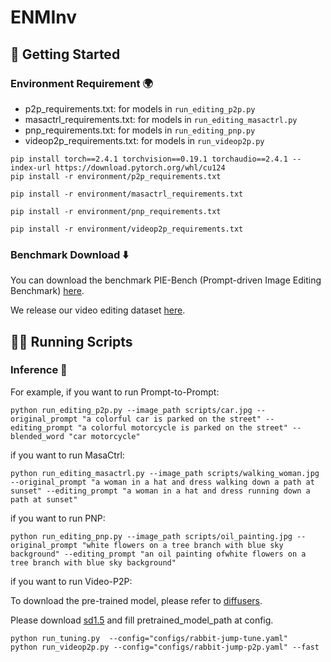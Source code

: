# ENMInv


## 🚀 Getting Started
<span id="getting-started"></span>

### Environment Requirement 🌍
<span id="environment-requirement"></span>

- p2p_requirements.txt: for models in `run_editing_p2p.py`
- masactrl_requirements.txt: for models in `run_editing_masactrl.py`
- pnp_requirements.txt: for models in `run_editing_pnp.py`
- videop2p_requirements.txt: for models in `run_videop2p.py`

```shell
pip install torch==2.4.1 torchvision==0.19.1 torchaudio==2.4.1 --index-url https://download.pytorch.org/whl/cu124
pip install -r environment/p2p_requirements.txt

pip install -r environment/masactrl_requirements.txt

pip install -r environment/pnp_requirements.txt

pip install -r environment/videop2p_requirements.txt
```

### Benchmark Download ⬇️
<span id="benchmark-download"></span>

You can download the benchmark PIE-Bench (Prompt-driven Image Editing Benchmark) [here](https://github.com/cure-lab/PnPInversion).

We release our video editing dataset [here](https://drive.google.com/file/d/1D9uX2cY4_l2jmkMKy7f2o5HU790Rc9mH/view?usp=sharing).

## 🏃🏼 Running Scripts
<span id="running-scripts"></span>

### Inference 📜
<span id="inference"></span>

For example, if you want to run Prompt-to-Prompt:

```
python run_editing_p2p.py --image_path scripts/car.jpg --original_prompt "a colorful car is parked on the street" --editing_prompt "a colorful motorcycle is parked on the street" --blended_word "car motorcycle"
```

if you want to run MasaCtrl:

```
python run_editing_masactrl.py --image_path scripts/walking_woman.jpg --original_prompt "a woman in a hat and dress walking down a path at sunset" --editing_prompt "a woman in a hat and dress running down a path at sunset"
```

if you want to run PNP:

```
python run_editing_pnp.py --image_path scripts/oil_painting.jpg --original_prompt "white flowers on a tree branch with blue sky background" --editing_prompt "an oil painting ofwhite flowers on a tree branch with blue sky background"
```

if you want to run Video-P2P:

To download the pre-trained model, please refer to [diffusers](https://github.com/huggingface/diffusers).

Please download [sd1.5](https://huggingface.co/runwayml/stable-diffusion-v1-5) and fill pretrained_model_path at config.

```
python run_tuning.py  --config="configs/rabbit-jump-tune.yaml"
python run_videop2p.py --config="configs/rabbit-jump-p2p.yaml" --fast
```



